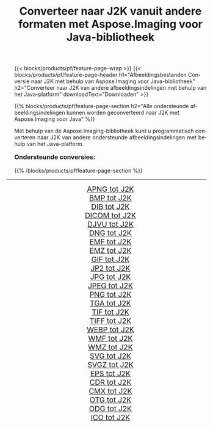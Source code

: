 ﻿---
title: Converteer naar J2K vanuit andere formaten met Aspose.Imaging voor Java-bibliotheek 
weight: 3920
url: /nl/java/conversion/to/j2k/ 
lang: nl
langdirlevel: 2
locales: zh-hans,ja,it,ru,de,es,fr,nl,id,lt,pl,pt,vi,tr,ko,zh-hant,ar,hi,th,sv,cs,uk,he
description: Met Aspose.Imaging kunt u met Java converteren naar J2K vanuit andere formaten
---

{{< blocks/products/pf/feature-page-wrap >}}
{{< blocks/products/pf/feature-page-header h1="Afbeeldingsbestanden Conversie naar J2K met behulp van Aspose.Imaging voor Java-bibliotheek" h2="Converteer naar J2K van andere afbeeldingsindelingen met behulp van het Java-platform" downloadText="Downloaden" >}}


{{% blocks/products/pf/feature-page-section  h2="Alle ondersteunde afbeeldingsindelingen kunnen worden geconverteerd naar J2K met Aspose.Imaging voor Java" %}}
<p align=justify>Met behulp van de Aspose.Imaging-bibliotheek kunt u programmatisch converteren naar J2K van andere ondersteunde afbeeldingsindelingen met behulp van het Java-platform.</p>
<h3 style="margin-top:16px;">
Ondersteunde conversies:
</h3>
{{% /blocks/products/pf/feature-page-section %}}
<div class="container-fluid productfamilypage bg-gray">
    <div class="convertypes bg-gray agp-content section">
        <div class="container">
		<hr style="margin-left:-20px;"/>
		<div class="row other-converters" style="gap: 10px;font-size: 19px;text-align:center;">
		    <div class='col-md-3 other-converter remove-lp remove-rp'><a href="/imaging/nl/java/conversion/apng-to-j2k/" style="padding:15px;">APNG tot J2K</a></div>
<div class='col-md-3 other-converter remove-lp remove-rp'><a href="/imaging/nl/java/conversion/bmp-to-j2k/" style="padding:15px;">BMP tot J2K</a></div>
<div class='col-md-3 other-converter remove-lp remove-rp'><a href="/imaging/nl/java/conversion/dib-to-j2k/" style="padding:15px;">DIB tot J2K</a></div>
<div class='col-md-3 other-converter remove-lp remove-rp'><a href="/imaging/nl/java/conversion/dicom-to-j2k/" style="padding:15px;">DICOM tot J2K</a></div>
<div class='col-md-3 other-converter remove-lp remove-rp'><a href="/imaging/nl/java/conversion/djvu-to-j2k/" style="padding:15px;">DJVU tot J2K</a></div>
<div class='col-md-3 other-converter remove-lp remove-rp'><a href="/imaging/nl/java/conversion/dng-to-j2k/" style="padding:15px;">DNG tot J2K</a></div>
<div class='col-md-3 other-converter remove-lp remove-rp'><a href="/imaging/nl/java/conversion/emf-to-j2k/" style="padding:15px;">EMF tot J2K</a></div>
<div class='col-md-3 other-converter remove-lp remove-rp'><a href="/imaging/nl/java/conversion/emz-to-j2k/" style="padding:15px;">EMZ tot J2K</a></div>
<div class='col-md-3 other-converter remove-lp remove-rp'><a href="/imaging/nl/java/conversion/gif-to-j2k/" style="padding:15px;">GIF tot J2K</a></div>
<div class='col-md-3 other-converter remove-lp remove-rp'><a href="/imaging/nl/java/conversion/jp2-to-j2k/" style="padding:15px;">JP2 tot J2K</a></div>
<div class='col-md-3 other-converter remove-lp remove-rp'><a href="/imaging/nl/java/conversion/jpg-to-j2k/" style="padding:15px;">JPG tot J2K</a></div>
<div class='col-md-3 other-converter remove-lp remove-rp'><a href="/imaging/nl/java/conversion/jpeg-to-j2k/" style="padding:15px;">JPEG tot J2K</a></div>
<div class='col-md-3 other-converter remove-lp remove-rp'><a href="/imaging/nl/java/conversion/png-to-j2k/" style="padding:15px;">PNG tot J2K</a></div>
<div class='col-md-3 other-converter remove-lp remove-rp'><a href="/imaging/nl/java/conversion/tga-to-j2k/" style="padding:15px;">TGA tot J2K</a></div>
<div class='col-md-3 other-converter remove-lp remove-rp'><a href="/imaging/nl/java/conversion/tif-to-j2k/" style="padding:15px;">TIF tot J2K</a></div>
<div class='col-md-3 other-converter remove-lp remove-rp'><a href="/imaging/nl/java/conversion/tiff-to-j2k/" style="padding:15px;">TIFF tot J2K</a></div>
<div class='col-md-3 other-converter remove-lp remove-rp'><a href="/imaging/nl/java/conversion/webp-to-j2k/" style="padding:15px;">WEBP tot J2K</a></div>
<div class='col-md-3 other-converter remove-lp remove-rp'><a href="/imaging/nl/java/conversion/wmf-to-j2k/" style="padding:15px;">WMF tot J2K</a></div>
<div class='col-md-3 other-converter remove-lp remove-rp'><a href="/imaging/nl/java/conversion/wmz-to-j2k/" style="padding:15px;">WMZ tot J2K</a></div>
<div class='col-md-3 other-converter remove-lp remove-rp'><a href="/imaging/nl/java/conversion/svg-to-j2k/" style="padding:15px;">SVG tot J2K</a></div>
<div class='col-md-3 other-converter remove-lp remove-rp'><a href="/imaging/nl/java/conversion/svgz-to-j2k/" style="padding:15px;">SVGZ tot J2K</a></div>
<div class='col-md-3 other-converter remove-lp remove-rp'><a href="/imaging/nl/java/conversion/eps-to-j2k/" style="padding:15px;">EPS tot J2K</a></div>
<div class='col-md-3 other-converter remove-lp remove-rp'><a href="/imaging/nl/java/conversion/cdr-to-j2k/" style="padding:15px;">CDR tot J2K</a></div>
<div class='col-md-3 other-converter remove-lp remove-rp'><a href="/imaging/nl/java/conversion/cmx-to-j2k/" style="padding:15px;">CMX tot J2K</a></div>
<div class='col-md-3 other-converter remove-lp remove-rp'><a href="/imaging/nl/java/conversion/otg-to-j2k/" style="padding:15px;">OTG tot J2K</a></div>
<div class='col-md-3 other-converter remove-lp remove-rp'><a href="/imaging/nl/java/conversion/odg-to-j2k/" style="padding:15px;">ODG tot J2K</a></div>
<div class='col-md-3 other-converter remove-lp remove-rp'><a href="/imaging/nl/java/conversion/ico-to-j2k/" style="padding:15px;">ICO tot J2K</a></div>
                </div>
        </div>
    </div>
</div>
<br/>

